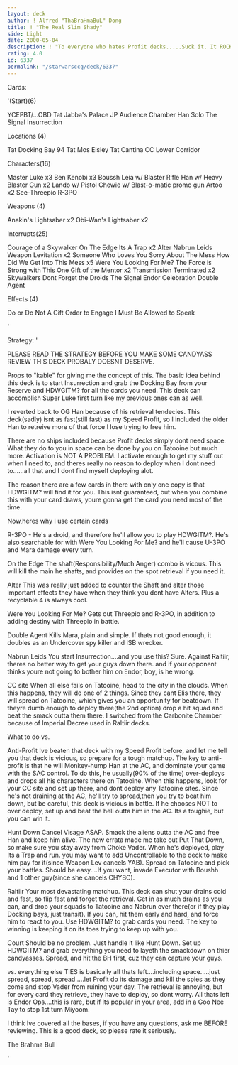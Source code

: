 ```yaml
---
layout: deck
author: ! Alfred "ThaBraHmaBuL" Dong
title: ! "The Real Slim Shady"
side: Light
date: 2000-05-04
description: ! "To everyone who hates Profit decks.....Suck it. It ROCKS."
rating: 4.0
id: 6337
permalink: "/starwarsccg/deck/6337"
---
```

Cards: 

'(Start)(6)

YCEPBT/...OBD
Tat Jabba's Palace
JP Audience Chamber
Han Solo
The Signal
Insurrection

Locations (4)

Tat Docking Bay 94
Tat Mos Eisley
Tat Cantina
CC Lower Corridor

Characters(16)

Master Luke x3
Ben Kenobi x3
Boussh
Leia w/ Blaster Rifle
Han w/ Heavy Blaster Gun x2
Lando w/ Pistol
Chewie w/ Blast-o-matic promo gun
Artoo x2
See-Threepio
R-3PO

Weapons (4)

Anakin's Lightsaber x2
Obi-Wan's Lightsaber x2

Interrupts(25)

Courage of a Skywalker
On The Edge
Its A Trap x2
Alter
Nabrun Leids
Weapon Levitation x2
Someone Who Loves You
Sorry About The Mess
How Did We Get Into This Mess x5
Were You Looking For Me?
The Force is Strong with This One
Gift of the Mentor x2
Transmission Terminated x2
Skywalkers
Dont Forget the Droids
The Signal
Endor Celebration
Double Agent

Effects (4)

Do or Do Not
A Gift
Order to Engage
I Must Be Allowed to Speak


'

Strategy: '

PLEASE READ THE STRATEGY BEFORE YOU MAKE SOME CANDYASS REVIEW THIS DECK PROBALY DOESNT DESERVE.

Props to "kable" for giving me the concept of this.
The basic idea behind this deck is to start Insurrection and grab the Docking Bay from your Reserve and HDWGITM? for all the cards you need.
This deck can accomplish Super Luke first turn like my previous ones can as well.

I reverted back to OG Han because of his retrieval tendecies. This deck(sadly) isnt as fast(still fast) as my Speed Profit, so I included the older Han to retreive more of that force I lose trying to free him.

There are no ships included because Profit decks simply dont need space. What they do to you in space can be done by you on Tatooine but much more. Activation is NOT A PROBLEM. I activate enough to get my stuff out when I need to, and theres really no reason to deploy when I dont need to......all that and I dont find myself deploying alot.

The reason there are a few cards in there with only one copy is that HDWGITM? will find it for you. This isnt guaranteed, but when you combine this with your card draws, youre gonna get the card you need most of the time.


Now,heres why I use certain cards

R-3PO - He's a droid, and therefore he'll allow you to play HDWGITM?. He's also searchable for with Were You Looking For Me? and he'll cause U-3PO and Mara damage every turn.

On the Edge The shaft(Responsibility/Much Anger) combo is vicous. This will kill the main he shafts, and provides on the spot retrieval if you need it.

Alter This was really just added to counter the Shaft and alter those important effects they have when they think you dont have Alters. Plus a recyclable 4 is always cool.

Were You Looking For Me? Gets out Threepio and R-3PO, in addition to adding destiny with Threepio in battle.

Double Agent Kills Mara, plain and simple. If thats not good enough, it doubles as an Undercover spy killer and ISB wrecker.

Nabrun Leids You start Insurrection....and you use this? Sure. Against Raltiir, theres no better way to get your guys down there. and if your opponent thinks youre not going to bother him on Endor, boy, is he wrong.

CC site When all else fails on Tatooine, head to the city in the clouds. When this happens, they will do one of 2 things. Since they cant Elis there, they will spread on Tatooine, which gives you an opportunity for beatdown. If theyre dumb enough to deploy there(the 2nd option) drop a hit squad and beat the smack outta them there. I switched from the Carbonite Chamber because of Imperial Decree used in Raltiir decks.


What to do vs.

Anti-Profit Ive beaten that deck with my Speed Profit before, and let me tell you that deck is vicious, so prepare for a tough matchup. The key to anti-profit is that he will Monkey-hump Han at the AC, and dominate your game with the SAC control. To do this, he usually(90% of the time) over-deploys and drops all his characters there on Tatooine. When this happens, look for your CC site and set up there, and dont deploy any Tatooine sites. Since he's not draining at the AC, he'll try to spread,then you try to beat him down, but be careful, this deck is vicious in battle. If he chooses NOT to over deploy, set up and beat the hell outta him in the AC. Its a toughie, but you can win it.

Hunt Down Cancel Visage ASAP. Smack the aliens outta the AC and free Han and keep him alive. The new errata made me take out Put That Down, so make sure you stay away from Choke Vader. When he's deployed, play Its a Trap and run. you may want to add Uncontrollable to the deck to make him pay for it(since Weapon Lev cancels YAB). Spread on Tatooine and pick your battles. Should be easy....If you want, invade Executor with Boushh and 1 other guy(since she cancels CHYBC).

Raltiir Your most devastating matchup. This deck can shut your drains cold and fast, so flip fast and forget the retrieval. Get in as much drains as you can, and drop your squads to Tatooine and Nabrun over there(or if they play Docking bays, just transit). If you can, hit them early and hard, and force him to react to you. Use HDWGITM? to grab cards you need. The key to winning is keeping it on its toes trying to keep up with you.

Court Should be no problem. Just handle it like Hunt Down. Set up HDWGITM? and grab everything you need to layeth the smackdown on thier candyasses. Spread, and hit the BH first, cuz they can capture your guys.

vs. everything else TIES is basically all thats left....including space.....just spread, spread, spread.....let Profit do its damage and kill the spies as they come and stop Vader from ruining your day. The retrieval is annoying, but for every card they retrieve, they have to deploy, so dont worry. All thats left is Endor Ops....this is rare, but if its popular in your area, add in a Goo Nee Tay to stop 1st turn Miyoom.

I think Ive covered all the bases, if you have any questions, ask me BEFORE reviewing. This is a good deck, so please rate it seriously.

The Brahma Bull


'
